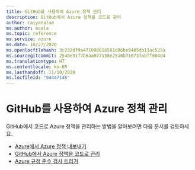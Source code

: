 ```yaml
---
title: GitHub를 사용하여 Azure 정책 관리
description: GitHub에서 Azure 정책을 코드로 관리
author: raiyanalam
ms.author: moala
ms.topic: reference
ms.service: azure
ms.date: 10/27/2020
ms.openlocfilehash: 3c232df9a471000016501d86be9485db11ac525a
ms.sourcegitcommit: 2540e91f7b6aa077158e25a0b718737abff904d4
ms.translationtype: HT
ms.contentlocale: ko-KR
ms.lasthandoff: 11/10/2020
ms.locfileid: "94447146"
---
```

# <a name="manage-azure-policies-with-github"></a>GitHub를 사용하여 Azure 정책 관리

GitHub에서 코드로 Azure 정책을 관리하는 방법을 알아보려면 다음 문서를 검토하세요.

- [Azure에서 Azure 정책 내보내기](https://docs.microsoft.com/azure/governance/policy/how-to/export-resources)   
- [GitHub에서 Azure 정책을 코드로 관리](https://docs.microsoft.com/azure/governance/policy/tutorials/policy-as-code-github)
- [Azure 규정 준수 검사 트리거](https://docs.microsoft.com/azure/governance/policy/how-to/get-compliance-data#on-demand-evaluation-scan)  
